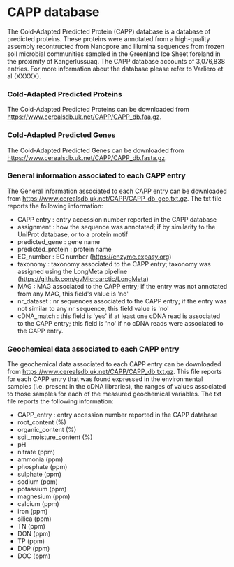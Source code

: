 # CAPP database

The Cold-Adapted Predicted Protein (CAPP) database is a database of predicted proteins. These proteins were annotated from a high-quality assembly recontructed from Nanopore and Illumina sequences from frozen soil microbial communities sampled in the Greenland Ice Sheet foreland in the proximity of Kangerlussuaq. The CAPP database accounts of 3,076,838 entries. For more information about the database please refer to Varliero et al (XXXXX).

### Cold-Adapted Predicted Proteins

The Cold-Adapted Predicted Proteins can be downloaded from https://www.cerealsdb.uk.net/CAPP/CAPP_db.faa.gz.

### Cold-Adapted Predicted Genes

The Cold-Adapted Predicted Genes can be downloaded from https://www.cerealsdb.uk.net/CAPP/CAPP_db.fasta.gz.

### General information associated to each CAPP entry

The General information associated to each CAPP entry can be downloaded from https://www.cerealsdb.uk.net/CAPP/CAPP_db_geo.txt.gz. The txt file reports the following information:		

- CAPP entry : entry accession number reported in the CAPP database
- assignment : how the sequence was annotated; if by similarity to the UniProt database, or to a protein motif
- predicted_gene : gene name
- predicted_protein : protein name
- EC_number : EC number (https://enzyme.expasy.org)
- taxonomy : taxonomy associated to the CAPP entry; taxonomy was assigned using the LongMeta pipeline (https://github.com/gvMicroarctic/LongMeta)
- MAG : MAG associated to the CAPP entry; if the entry was not annotated from any MAG, this field's value is 'no'
- nr_dataset : nr sequences associated to the CAPP entry; if the entry was not similar to any nr sequence, this field value is 'no'
- cDNA_match : this field is 'yes' if at least one cDNA read is associated to the CAPP entry; this field is 'no' if no cDNA reads were associated to the CAPP entry.

### Geochemical data associated to each CAPP entry

The geochemical data associated to each CAPP entry can be downloaded from https://www.cerealsdb.uk.net/CAPP/CAPP_db.txt.gz. This file reports for each CAPP entry that was found expressed in the environmental samples (i.e. present in the cDNA libraries), the ranges of values associated to those samples for each of the measured geochemical variables. The txt file reports the following information:

- CAPP_entry : entry accession number reported in the CAPP database
- root_content (%)
- organic_content (%)
- soil_moisture_content (%)
- pH
- nitrate (ppm)
- ammonia (ppm)
- phosphate (ppm)
- sulphate (ppm)
- sodium (ppm)
- potassium (ppm)
- magnesium (ppm)
- calcium (ppm)
- iron (ppm)
- silica (ppm)
- TN (ppm)
- DON (ppm)
- TP (ppm)
- DOP (ppm)
- DOC (ppm)
